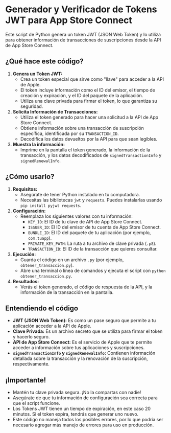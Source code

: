 # Generador y Verificador de Tokens JWT para App Store Connect

Este script de Python genera un token JWT (JSON Web Token) y lo utiliza para obtener información de transacciones de suscripciones desde la API de App Store Connect.

## ¿Qué hace este código?

1.  **Genera un Token JWT:**
    * Crea un token especial que sirve como "llave" para acceder a la API de Apple.
    * El token incluye información como el ID del emisor, el tiempo de creación y expiración, y el ID del paquete de la aplicación.
    * Utiliza una clave privada para firmar el token, lo que garantiza su seguridad.
2.  **Solicita Información de Transacciones:**
    * Utiliza el token generado para hacer una solicitud a la API de App Store Connect.
    * Obtiene información sobre una transacción de suscripción específica, identificada por su `TRANSACTION_ID`.
    * Decodifica los datos devueltos por la API para que sean legibles.
3.  **Muestra la información:**
    * Imprime en la pantalla el token generado, la información de la transacción, y los datos decodificados de `signedTransactionInfo` y `signedRenewalInfo`.

## ¿Cómo usarlo?

1.  **Requisitos:**
    * Asegúrate de tener Python instalado en tu computadora.
    * Necesitas las bibliotecas `jwt` y `requests`. Puedes instalarlas usando `pip install pyjwt requests`.
2.  **Configuración:**
    * Reemplaza los siguientes valores con tu información:
        * `KEY_ID`: El ID de tu clave de API de App Store Connect.
        * `ISSUER_ID`: El ID del emisor de tu cuenta de App Store Connect.
        * `BUNDLE_ID`: El ID del paquete de tu aplicación (por ejemplo, `com.tuapp`).
        * `PRIVATE_KEY_PATH`: La ruta a tu archivo de clave privada (`.p8`).
        * `TRANSACTION_ID`: El ID de la transacción que quieres consultar.
3.  **Ejecución:**
    * Guarda el código en un archivo `.py` (por ejemplo, `obtener_transaccion.py`).
    * Abre una terminal o línea de comandos y ejecuta el script con `python obtener_transaccion.py`.
4.  **Resultados:**
    * Verás el token generado, el código de respuesta de la API, y la información de la transacción en la pantalla.

## Entendiendo el código

* **JWT (JSON Web Token):** Es como un pase seguro que permite a tu aplicación acceder a la API de Apple.
* **Clave Privada:** Es un archivo secreto que se utiliza para firmar el token y hacerlo seguro.
* **API de App Store Connect:** Es el servicio de Apple que te permite acceder a información sobre tus aplicaciones y suscripciones.
* **`signedTransactionInfo` y `signedRenewalInfo`:** Contienen información detallada sobre la transacción y la renovación de la suscripción, respectivamente.

## ¡Importante!

* Mantén tu clave privada segura. ¡No la compartas con nadie!
* Asegúrate de que tu información de configuración sea correcta para que el script funcione.
* Los Tokens JWT tienen un tiempo de expiración, en este caso 20 minutos. Si el token expira, tendrás que generar uno nuevo.
* Este código no maneja todos los posibles errores, por lo que podría ser necesario agregar más manejo de errores para uso en producción.
